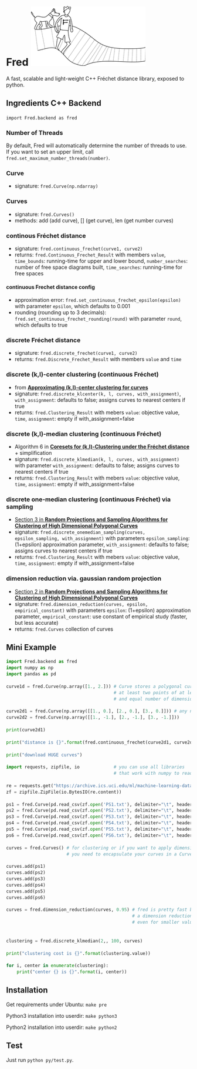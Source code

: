 # Fred ![alt text](https://raw.githubusercontent.com/derohde/Fred/master/logo/logo.png "Fred logo")
A fast, scalable and light-weight C++ Fréchet distance library, exposed to python.

## Ingredients C++ Backend
`import Fred.backend as fred`

### Number of Threads

By default, Fred will automatically determine the number of threads to use. If you want to set an upper limit, call `fred.set_maximum_number_threads(number)`.

### Curve
- signature: `fred.Curve(np.ndarray)`

### Curves
- signature: `fred.Curves()`
- methods: add (add curve), [] (get curve), len (get number curves)

### continous Fréchet distance
- signature: `fred.continuous_frechet(curve1, curve2)`
- returns: `fred.Continuous_Frechet_Result` with members `value`, `time_bounds`: running-time for upper and lower bound, `number_searches`: number of free space diagrams built, `time_searches`: running-time for free spaces

#### continuous Frechet distance config
- approximation error: `fred.set_continuous_frechet_epsilon(epsilon)` with parameter `epsilon`, which defaults to 0.001
- rounding (rounding up to 3 decimals): `fred.set_continuous_frechet_rounding(round)` with parameter `round`, which defaults to true

### discrete Fréchet distance
- signature: `fred.discrete_frechet(curve1, curve2)`
- returns: `fred.Discrete_Frechet_Result` with members `value` and `time`

### discrete (k,l)-center clustering (continuous Fréchet)
- from [**Approximating (k,l)-center clustering for curves**](https://dl.acm.org/doi/10.5555/3310435.3310616)
- signature: `fred.discrete_klcenter(k, l, curves, with_assignment)`, `with_assignment`: defaults to false; assigns curves to nearest centers if true
- returns: `fred.Clustering_Result` with mebers `value`: objective value, `time`, `assignment`: empty if with_assignment=false

### discrete (k,l)-median clustering (continuous Fréchet)
- Algorithm 6 in [**Coresets for (k,l)-Clustering under the Fréchet distance**](https://arxiv.org/pdf/1901.01870.pdf) + simplification
- signature: `fred.discrete_klmedian(k, l, curves, with_assignment)` with parameter `with_assignment`: defaults to false; assigns curves to nearest centers if true
- returns: `fred.Clustering_Result` with mebers `value`: objective value, `time`, `assignment`: empty if with_assignment=false

### discrete one-median clustering (continuous Fréchet) via sampling 
- [Section 3 in **Random Projections and Sampling Algorithms for Clustering of High Dimensional Polygonal Curves**](https://papers.nips.cc/paper/9443-random-projections-and-sampling-algorithms-for-clustering-of-high-dimensional-polygonal-curves)
- signature: `fred.discrete_onemedian_sampling(curves, epsilon_sampling, with_assignment)` with parameters `epsilon_sampling`: (1+epsilon) approximation parameter, `with_assignment`: defaults to false; assigns curves to nearest centers if true
- returns: `fred.Clustering_Result` with mebers `value`: objective value, `time`, `assignment`: empty if with_assignment=false

### dimension reduction via. gaussian random projection 
- [Section 2 in **Random Projections and Sampling Algorithms for Clustering of High Dimensional Polygonal Curves**](https://papers.nips.cc/paper/9443-random-projections-and-sampling-algorithms-for-clustering-of-high-dimensional-polygonal-curves)
- signature: `fred.dimension_reduction(curves, epsilon, empirical_constant)` with parameters `epsilon`: (1+epsilon) approximation parameter, `empirical_constant`: use constant of empirical study (faster, but less accurate)
- returns: `fred.Curves` collection of curves
  
## Mini Example
```python
import Fred.backend as fred
import numpy as np
import pandas as pd

curve1d = fred.Curve(np.array([1., 2.])) # Curve stores a polygonal curve with 
                                         # at least two points of at least one 
                                         # and equal number of dimensions

curve2d1 = fred.Curve(np.array([[1., 0.], [2., 0.], [3., 0.]])) # any number of dimensions and points works
curve2d2 = fred.Curve(np.array([[1., -1.], [2., -1.], [3., -1.]])) 

print(curve2d1)

print("distance is {}".format(fred.continuous_frechet(curve2d1, curve2d2).value))

print("download HUGE curves")

import requests, zipfile, io             # you can use all libraries 
                                         # that work with numpy to read data into fred
                                         
re = requests.get("https://archive.ics.uci.edu/ml/machine-learning-databases/00447/data.zip", stream=True)
zf = zipfile.ZipFile(io.BytesIO(re.content))

ps1 = fred.Curve(pd.read_csv(zf.open('PS1.txt'), delimiter="\t", header=None).values)
ps2 = fred.Curve(pd.read_csv(zf.open('PS2.txt'), delimiter="\t", header=None).values)
ps3 = fred.Curve(pd.read_csv(zf.open('PS3.txt'), delimiter="\t", header=None).values)
ps4 = fred.Curve(pd.read_csv(zf.open('PS4.txt'), delimiter="\t", header=None).values)
ps5 = fred.Curve(pd.read_csv(zf.open('PS5.txt'), delimiter="\t", header=None).values)
ps6 = fred.Curve(pd.read_csv(zf.open('PS6.txt'), delimiter="\t", header=None).values)

curves = fred.Curves() # for clustering or if you want to apply dimension reduction
                       # you need to encapsulate your curves in a Curves object
              
curves.add(ps1)
curves.add(ps2)
curves.add(ps3)
curves.add(ps4)
curves.add(ps5)
curves.add(ps6)

curves = fred.dimension_reduction(curves, 0.95) # fred is pretty fast but with high dimensional data
                                                # a dimension reduction massively improves running-time
                                                # even for smaller values of epsilon
                                  
                                               
clustering = fred.discrete_klmedian(2,, 100, curves)

print("clustering cost is {}".format(clustering.value))

for i, center in enumerate(clustering):
    print("center {} is {}".format(i, center))
```
  
## Installation
Get requirements under Ubuntu: `make pre`

Python3 installation into userdir: `make python3`

Python2 installation into userdir: `make python2`

## Test
Just run `python py/test.py`.
